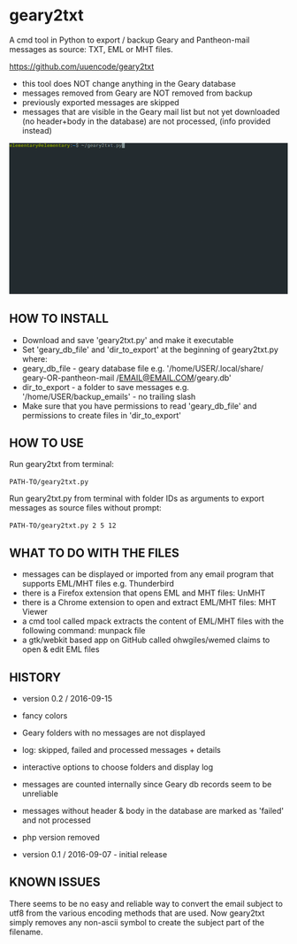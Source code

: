 # geary2txt

A cmd tool in Python to export / backup Geary and Pantheon-mail messages as source: TXT, EML or MHT files.

https://github.com/uuencode/geary2txt

* this tool does NOT change anything in the Geary database
* messages removed from Geary are NOT removed from backup
* previously exported messages are skipped
* messages that are visible in the Geary mail list but not yet downloaded (no header+body in the database) are not processed, (info provided instead)


![Alt text](/geary2txt.gif "screencast GIF")


## HOW TO INSTALL

* Download and save 'geary2txt.py' and make it executable
* Set 'geary_db_file' and 'dir_to_export' at the beginning of geary2txt.py where:
 * geary_db_file - geary database file e.g. '/home/USER/.local/share/ geary-OR-pantheon-mail /EMAIL@EMAIL.COM/geary.db'
 * dir_to_export - a folder to save messages e.g. '/home/USER/backup_emails' - no trailing slash
* Make sure that you have permissions to read 'geary_db_file' and permissions to create files in 'dir_to_export' 


## HOW TO USE

Run geary2txt from terminal:

`PATH-TO/geary2txt.py`

Run geary2txt.py from terminal with folder IDs as arguments to export messages as source files without prompt:

`PATH-TO/geary2txt.py 2 5 12`


## WHAT TO DO WITH THE FILES

* messages can be displayed or imported from any email program that supports EML/MHT files e.g. Thunderbird
* there is a Firefox extension that opens EML and MHT files: UnMHT
* there is a Chrome extension to open and extract EML/MHT files: MHT Viewer
* a cmd tool called mpack extracts the content of EML/MHT files with the following command: munpack file
* a gtk/webkit based app on GitHub called ohwgiles/wemed claims to open & edit EML files

## HISTORY

* version 0.2 / 2016-09-15

 * fancy colors
 * Geary folders with no messages are not displayed
 * log: skipped, failed and processed messages + details
 * interactive options to choose folders and display log
 * messages are counted internally since Geary db records seem to be unreliable
 * messages without header & body in the database are marked as 'failed' and not processed
 * php version removed

* version 0.1 / 2016-09-07 - initial release 


## KNOWN ISSUES
 
There seems to be no easy and reliable way to convert the email subject to utf8 from the various encoding methods that are used. Now geary2txt simply removes any non-ascii symbol to create the subject part of the filename.
